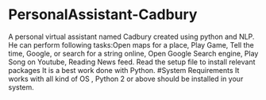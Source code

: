 # PersonalAssistant-Cadbury
A personal virtual assistant named Cadbury created using python and NLP. He can perform following tasks:Open maps for a place, Play Game, Tell the time, Google, or search for a string online,  Open Google Search engine, Play Song on Youtube, Reading News feed.  Read the setup file to install relevant packages
It is a best work done with Python.
#System Requirements
It works with all kind of OS , Python 2 or above should be installed in your system.
